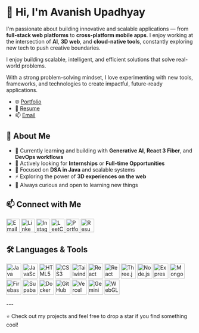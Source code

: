 # 👋 Hi, I'm Avanish Upadhyay

I'm passionate about building innovative and scalable applications — from **full-stack web platforms** to **cross-platform mobile apps**. I enjoy working at the intersection of **AI**, **3D web**, and **cloud-native tools**, constantly exploring new tech to push creative boundaries.

I enjoy building scalable, intelligent, and efficient solutions that solve real-world problems.

With a strong problem-solving mindset, I love experimenting with new tools, frameworks, and technologies to create impactful, future-ready applications.


- 🌐 [Portfolio](https://avanishportfolio.vercel.app/) <!-- Replace with your portfolio URL -->
- 📄 [Resume](https://drive.google.com/file/d/1lB3fcUQLc2zGdhRZx57MPJocnoKeSwRg/view) <!-- Replace with your resume URL -->
- 📫 [Email](avanishupadhyay633@gmail.com)
  

## 🚀 About Me

- 🌱 Currently learning and building with **Generative AI**, **React 3 Fiber**, and **DevOps workflows**  
- 💼 Actively looking for **Internships** or **Full-time Opportunities**
- 🧠 Focused on **DSA in Java** and scalable systems  
- ⚡ Exploring the power of **3D experiences on the web** 
- 🧠 Always curious and open to learning new things  



## 📫 Connect with Me

<p align="left">
  <a href="mailto:avanishupadhyay633@gmail.com">
    <img src="https://img.icons8.com/ios-filled/50/000000/new-post.png" alt="Email" width="36"/>
  </a>
  <a href="https://www.linkedin.com/in/avanish633/" target="_blank">
    <img src="https://cdn.jsdelivr.net/gh/devicons/devicon/icons/linkedin/linkedin-original.svg" alt="LinkedIn" width="36"/>
  </a>
  <a href="https://www.instagram.com/theycallmeavanish/" target="_blank">
    <img src="https://img.icons8.com/fluency/48/instagram-new.png" alt="Instagram" width="36"/>
  </a>
  <a href="https://leetcode.com/u/itsmeavanish/" target="_blank">
    <img src="https://upload.wikimedia.org/wikipedia/commons/1/19/LeetCode_logo_black.png" alt="LeetCode" width="36"/>
  </a>
  <a href="https://your-portfolio-link.com" target="_blank">
    <img src="https://img.icons8.com/ios-glyphs/30/domain.png" alt="Portfolio" width="36"/>
  </a>
  <a href="https://your-resume-link.com" target="_blank">
    <img src="https://img.icons8.com/ios-filled/50/resume.png" alt="Resume" width="36"/>
  </a>
</p>



## 🛠️ Languages & Tools

<p align="left">
  <!-- Core -->
  <img src="https://cdn.jsdelivr.net/gh/devicons/devicon/icons/java/java-original.svg" alt="Java" width="40"/>
  <img src="https://cdn.jsdelivr.net/gh/devicons/devicon/icons/javascript/javascript-original.svg" alt="JavaScript" width="40"/>
  <img src="https://cdn.jsdelivr.net/gh/devicons/devicon/icons/html5/html5-original.svg" alt="HTML5" width="40"/>
  <img src="https://cdn.jsdelivr.net/gh/devicons/devicon/icons/css3/css3-original.svg" alt="CSS3" width="40"/>
  <img src="https://cdn.jsdelivr.net/gh/devicons/devicon/icons/tailwindcss/tailwindcss-plain.svg" alt="TailwindCSS" width="40"/>

  <!-- Frontend -->
  <img src="https://cdn.jsdelivr.net/gh/devicons/devicon/icons/react/react-original.svg" alt="React" width="40"/>
  <img src="https://cdn.jsdelivr.net/gh/devicons/devicon/icons/react/react-original.svg" alt="React Native" width="40"/>
  <img src="https://cdn.jsdelivr.net/gh/devicons/devicon/icons/threejs/threejs-original.svg" alt="Three.js" width="40"/>

  <!-- Backend -->
  <img src="https://cdn.jsdelivr.net/gh/devicons/devicon/icons/nodejs/nodejs-original.svg" alt="Node.js" width="40"/>
  <img src="https://cdn.jsdelivr.net/gh/devicons/devicon/icons/express/express-original.svg" alt="Express.js" width="40"/>

  <!-- Databases -->
  <img src="https://cdn.jsdelivr.net/gh/devicons/devicon/icons/mongodb/mongodb-original.svg" alt="MongoDB" width="40"/>
  <img src="https://cdn.jsdelivr.net/gh/devicons/devicon/icons/firebase/firebase-plain.svg" alt="Firebase" width="40"/>
  <img src="https://avatars.githubusercontent.com/u/54469796?s=200&v=4" alt="Supabase" width="40"/>

  <!-- DevOps -->
  <img src="https://cdn.jsdelivr.net/gh/devicons/devicon/icons/docker/docker-original.svg" alt="Docker" width="40"/>
  <img src="https://cdn.jsdelivr.net/gh/devicons/devicon/icons/github/github-original.svg" alt="GitHub" width="40"/>
  <img src="https://cdn.jsdelivr.net/gh/devicons/devicon/icons/vercel/vercel-original.svg" alt="Vercel" width="40"/>

  <!-- AI/3D Tools -->
  <img src="https://upload.wikimedia.org/wikipedia/commons/5/5f/Google_Gemini_logo.svg" alt="Gemini" width="40"/>
  <img src="https://upload.wikimedia.org/wikipedia/commons/a/a0/WebGL_Logo.svg" alt="WebGL" width="40"/>
</p>
---

⭐ Check out my projects and feel free to drop a star if you find something cool!
